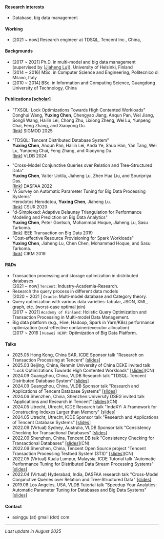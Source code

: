[comment]: # (Short bio)

#### Research interests
- Database, big data management

#### Working
- [2021 ~ now] Research engineer at TDSQL, Tencent Inc., China, 

#### Backgrounds
- [2017 ~ 2021] Ph.D. in multi-model and big data management (supervised by [[Jiaheng Lu]](https://www.cs.helsinki.fi/u/jilu/)), University of Helsinki, Finland
- [2014 ~ 2016] MSc. in Computer Science and Engineering, Politecnico di Milano, Italy
- [2010 ~ 2014] BSc. in Information and Computing Science, Guangdong University of Technology, China

#### Publications [[scholar]](https://scholar.google.com/citations?user=9nOJIrIAAAAJ&hl)
- "TXSQL: Lock Optimizations Towards High Contented Workloads"  
  Donghui Wang, **Yuxing Chen**, Chengyao Jiang, Anqun Pan, Wei Jiang, Songli Wang, Hailin Lei, Chong Zhu, Lixiong Zheng, Wei Lu, Yunpeng Chai, Feng Zhang, and Xiaoyong Du.  
  [[link]](https://dl.acm.org/doi/10.1145/3722212.3724457) SIGMOD 2025  
<!--- - (ICDE 2025) Hengfeng Wei, Jiang Xiao, Na Yang, Si Liu, Zijing Yin, **Yuxing Chen**, Anqun Pan. "Boosting End-to-End Database Isolation Checking via Mini-Transactions"-->
- "TDSQL: Tencent Distributed Database System"   
   **Yuxing Chen**, Anqun Pan, Hailin Lei, Anda Ye, Shuo Han, Yan Tang, Wei Lu, Yunpeng Chai, Feng Zhang, and Xiaoyong Du.  
  [[link]](https://dl.acm.org/doi/10.14778/3685800.3685812) VLDB 2024 
<!--- - (ICDE 2024) [[link]](https://www.computer.org/csdl/proceedings-article/icde/2024/171500a516/1YOtYjA4kTu) Chen Zhong, Qingqing Zhou, **Yuxing Chen**, Xingsheng Zhao, Kuang He, Anqun Pan, Song Jiang. "IndeXY: A Framework for Constructing Indexes Larger than Memory." -->
<!--- - (SIGMOD 2023) [[link]](https://dl.acm.org/doi/10.1145/3626752) Jiake Ge, Huanchen Zhang, Boyu Shi, Yuanhui Luo, Yunda Guo, Yunpeng Chai, **Yuxing Chen**, and Anqun Pan. "SALI: A Scalable Adaptive Learned Index Framework based on Probability Models." -->
- "Cross-Model Conjunctive Queries over Relation and Tree-Structured Data"  
   **Yuxing Chen**, Valter Uotila, Jiaheng Lu, Zhen Hua Liu, and Souripriya Das.  
 [[link]](https://www.springerprofessional.de/en/cross-model-conjunctive-queries-over-relation-and-tree-structure/20346184) DASFAA 2022 
- "A Survey on Automatic Parameter Tuning for Big Data Processing Systems"  
  Herodotos Herodotou, **Yuxing Chen**, Jiaheng Lu.   
  [[link]](https://ieeexplore.ieee.org/document/9835493) CSUR 2020 
- "d-Simplexed: Adaptive Delaunay Triangulation for Performance Modeling and Prediction on Big Data Analytics"  
  **Yuxing Chen**, Peter Goetsch, Mohammad Hoque, Jiaheng Lu, Sasu Tarkoma.  
  [[link]](https://ieeexplore.ieee.org/document/8878273) IEEE Transaction on Big Data 2019 
- "Cost-effective Resource Provisioning for Spark Workloads"  
  **Yuxing Chen**, Jiaheng Lu, Chen Chen, Mohammad Hoque, and Sasu Tarkoma.  
  [[link]](https://dl.acm.org/citation.cfm?id=3358090) CIKM 2019 

#### R&Ds
- Transaction processing and storage optimization in distributed databases  
  [2021 ~ now] `Tencent`: Industry-Academia-Research.   
- Research the query process in different data models  
  [2020 ~ 2021 ] `Oracle`: Multi-model database and Category theory.  
- Query optimization with various data varieties: tabular, JSON, XML, graph, etc. (worst-case optimal join)  
  [2017 ~ 2021] `Academy of Finland`: Holistic Query Optimization and Transaction Processing in Multi-model Data Management.   
- Big data platform (e.g., Hive, Hadoop, Spark in Yarn/K8s) performance optimization (cost-effective container/executor allocation)  
  [2017 ~ 2019 ] `Huawei HIRP`: Optimization of Big Data Platform.  
 


#### Talks
- 2025.05 Hong Kong, China SAR, ICDE Sponsor talk "Research on Transaction Processing at Tencent" [[slides]](slides/20250520-Research-on-Transction-Processing-at-Tencent.pptx)
- 2025.03 Beijing, China, Renmin University of China DEKE invited talk "Lock Optimizations Towards High Contented Workloads" [[slides]](slides/20250321-ruc-TXSQL-talk.pptx)(CN)
- 2024.09 Guangzhou, China, VLDB Research talk "TDSQL: Tencent Distributed Database System" [[slides]](slides/20240827-vldb-industry-TDSQL-Tencent-Distributed-Database-System.pptx)
- 2024.09 Guangzhou, China, VLDB Sponsor talk "Research and Applications of Tencent Database Systems" [[slides]](slides/20240827-vldb-sponsor-Research-and-Applications-of-Tencent-Database-Systems.pptx)
- 2024.06 Shenzhen, China, Shenzhen University DSEG invited talk "Applications and Research in Tencent" [[slides]](slides/20240625-Application-and-Research-in-Tencent.pptx)(CN)
- 2024.05 Utrecht, Utrecht, ICDE Research talk "IndeXY: A Framework for Constructing Indexes Larger than Memory" [[slides]](slides/20240514-icde-IndeXY.pptx)
- 2024.05 Utrecht, Utrecht, ICDE Sponsor talk "Research and Applications of Tencent Database Systems" [[slides]](slides/20240514-icde-sponsor-talk.pptx)
- 2022.09 (Virtual) Sydney, Australia, VLDB Sponsor talk "Consistency Checking for Transactional Databases" [[slides]](slides/20220906_yuxing_sponsor_talk.pptx)
- 2022.09 Shenzhen, China, Tencent DB talk "Consistency Checking for Transactional Databases" [[slides]](slides/20220831-consistency-check-for-database-system.pptx)(CN)
- 2022.09 Shenzhen, China, Tencent Open Source project "Tencent Transaction Processing Testbed System (3TS)" [[slides]](slides/20220525-RhinoBird2022-3TS-introduction.pptx)(CN)
- 2022.05 (Virtual) Kuala Lumpur, Malaysia, ICDE Tutorial talk "Automatic Performance Tuning for Distributed Data Stream Processing Systems" [[slides]](slides/20220510-icde-tutorial-automatic_performance_tuning_for_distributed_data_stream_processing_systems.pdf)
- 2022.04 (Virtual) Hyderabad, India, DASFAA research talk "Cross-Model Conjunctive Queries over Relation and Tree-Structured Data" [[slides]](slides/20220412-dasfaa_Cross_Model_Conjunctive_Queries_Yuxing.pdf)
- 2019.08 Los Angeles, USA, VLDB Tutorial talk "Speedup Your Analytics: Automatic Parameter Tuning for Databases and Big Data Systems" [[slides]](slides/20190828-vldb-turorial_presentation_version.pdf)


#### Contact
- axinggu (at) gmail (dot) com

<!--- <script type="text/javascript" id="clustrmaps" src="//clustrmaps.com/map_v2.js?d=-nE-NiCSCd9vICliUEi2sGRRJpIC5GhYQOC0k5xWVLM&cl=ffffff&w=a"></script> -->

<a href="https://clustrmaps.com/site/1c6pi"  title="ClustrMaps"  style="display: none;"><img src="//www.clustrmaps.com/map_v2.png?d=-nE-NiCSCd9vICliUEi2sGRRJpIC5GhYQOC0k5xWVLM&cl=ffffff" /></a> 


------------

_Last update in August 2025_
